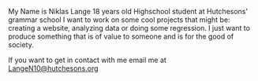 My Name is Niklas Lange
18 years old
Highschool student at Hutchesons' grammar school
I want to work on some cool projects that might be: creating a website, analyzing data or doing some regression. I just want to produce something that is of value to someone
and is for the good of society.

If you want to get in contact with me email me at LangeN10@hutchesons.org
